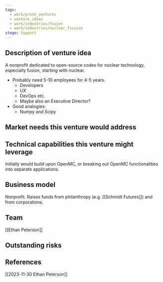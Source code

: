 ```yaml
---
tags:
  - work/proto_ventures
  - venture_ideas
  - work/industries/fusion
  - work/industries/nuclear_fission
stage: Support
---
```


## Description of venture idea
A nonprofit dedicated to open-source codes for nuclear technology, especially fusion, starting with nuclear.

- Probably need 5-10 employees for 4-5 years. 
	- Developers
	- UX
	- DevOps etc.
	- Maybe also an Executive Director?
- Good analogies:
	- Numpy and Scipy

## Market needs this venture would address


## Technical capabilities this venture might leverage
Initially would build upon OpenMC, or breaking out OpenMC functionalities into separate applications.

## Business model
Nonprofit. Raises funds from philanthropy (e.g. [[Schmidt Futures]]) and from corporations.

## Team
[[Ethan Peterson]]

## Outstanding risks


## References
[[2023-11-30 Ethan Peterson]]